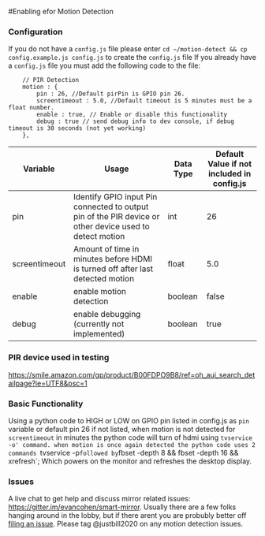 #Enabling efor Motion Detection

### Configuration

If you do not have a `config.js` file please enter `cd ~/motion-detect && cp config.example.js config.js` to create the `config.js` file
If you already have a `config.js` file you must add the following code to the file:
```
    // PIR Detection
    motion : {
        pin : 26, //Default pirPin is GPIO pin 26.
        screentimeout : 5.0, //Default timeout is 5 minutes must be a float number.
        enable : true, // Enable or disable this functionality
        debug : true // send debug info to dev console, if debug timeout is 30 seconds (not yet working)
    },
```

Variable | Usage | Data Type | Default Value if not included in config.js
---------|-------|-----------|--------------
pin | Identify GPIO input Pin connected to output pin of the PIR device or other device used to detect motion | int | 26
screentimeout | Amount of time in minutes before HDMI is turned off after last detected motion | float | 5.0
enable | enable motion detection | boolean | false
debug | enable debugging (currently not implemented) | boolean | true

### PIR device used in testing

https://smile.amazon.com/gp/product/B00FDPO9B8/ref=oh_aui_search_detailpage?ie=UTF8&psc=1

### Basic Functionality

Using a python code to HIGH or LOW on GPIO pin listed in config.js as `pin` variable or default pin 26 if not listed, when motion is not detected for `screentimeout` in minutes the python code will turn of hdmi using `tvservice -o' command. when motion is once again detected the python code uses 2 commands `tvservice -p` followed by `fbset -depth 8 && fbset -depth 16 && xrefresh`; Which powers on the monitor and refreshes the desktop display. 

### Issues

A live chat to get help and discuss mirror related issues: https://gitter.im/evancohen/smart-mirror. Usually there are a few folks hanging around in the lobby, but if there arent you are probubly better off [filing an issue](https://github.com/evancohen/smart-mirror/issues/new). Please tag @justbill2020 on any motion detection issues. 